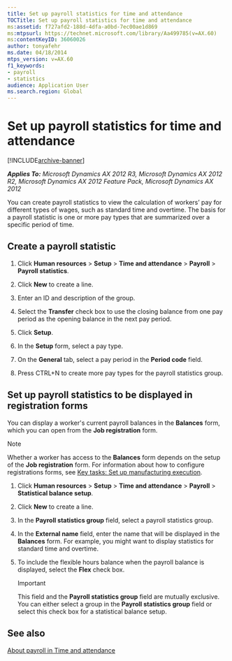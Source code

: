 ```yaml
---
title: Set up payroll statistics for time and attendance
TOCTitle: Set up payroll statistics for time and attendance
ms:assetid: f727afd2-188d-4dfa-a0bd-7ec00ae1d869
ms:mtpsurl: https://technet.microsoft.com/library/Aa499785(v=AX.60)
ms:contentKeyID: 36060026
author: tonyafehr
ms.date: 04/18/2014
mtps_version: v=AX.60
f1_keywords:
- payroll
- statistics
audience: Application User
ms.search.region: Global
---
```


# Set up payroll statistics for time and attendance 


[!INCLUDE[archive-banner](includes/archive-banner.md)]


_**Applies To:** Microsoft Dynamics AX 2012 R3, Microsoft Dynamics AX 2012 R2, Microsoft Dynamics AX 2012 Feature Pack, Microsoft Dynamics AX 2012_

You can create payroll statistics to view the calculation of workers’ pay for different types of wages, such as standard time and overtime. The basis for a payroll statistic is one or more pay types that are summarized over a specific period of time.

## Create a payroll statistic

1.  Click **Human resources** \> **Setup** \> **Time and attendance** \> **Payroll** \> **Payroll statistics**.

2.  Click **New** to create a line.

3.  Enter an ID and description of the group.

4.  Select the **Transfer** check box to use the closing balance from one pay period as the opening balance in the next pay period.

5.  Click **Setup**.

6.  In the **Setup** form, select a pay type.

7.  On the **General** tab, select a pay period in the **Period code** field.

8.  Press CTRL+N to create more pay types for the payroll statistics group.

## Set up payroll statistics to be displayed in registration forms

You can display a worker's current payroll balances in the **Balances** form, which you can open from the **Job registration** form.


> [!NOTE]
> <P>Whether a worker has access to the <STRONG>Balances</STRONG> form depends on the setup of the <STRONG>Job registration</STRONG> form. For information about how to configure registrations forms, see <A href="key-tasks-set-up-manufacturing-execution.md">Key tasks: Set up manufacturing execution</A>.</P>



1.  Click **Human resources** \> **Setup** \> **Time and attendance** \> **Payroll** \> **Statistical balance setup**.

2.  Click **New** to create a line.

3.  In the **Payroll statistics group** field, select a payroll statistics group.

4.  In the **External name** field, enter the name that will be displayed in the **Balances** form. For example, you might want to display statistics for standard time and overtime.

5.  To include the flexible hours balance when the payroll balance is displayed, select the **Flex** check box.
    

    > [!IMPORTANT]
    > <P>This field and the <STRONG>Payroll statistics group</STRONG> field are mutually exclusive. You can either select a group in the <STRONG>Payroll statistics group</STRONG> field or select this check box for a statistical balance setup.</P>



## See also

[About payroll in Time and attendance](about-payroll-in-time-and-attendance.md)

  


